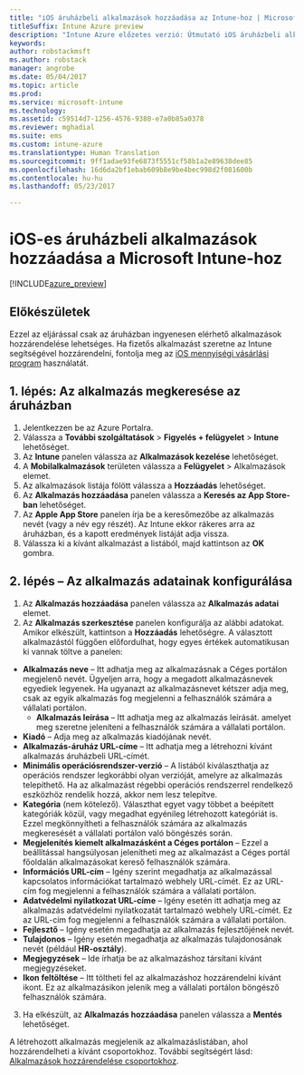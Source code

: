 ```yaml
---
title: "iOS áruházbeli alkalmazások hozzáadása az Intune-hoz | Microsoft Docs"
titleSuffix: Intune Azure preview
description: "Intune Azure előzetes verzió: Útmutató iOS áruházbeli alkalmazások hozzáadásához az Intune-ban."
keywords: 
author: robstackmsft
ms.author: robstack
manager: angrobe
ms.date: 05/04/2017
ms.topic: article
ms.prod: 
ms.service: microsoft-intune
ms.technology: 
ms.assetid: c59514d7-1256-4576-9380-e7a0b85a0378
ms.reviewer: mghadial
ms.suite: ems
ms.custom: intune-azure
ms.translationtype: Human Translation
ms.sourcegitcommit: 9ff1adae93fe6873f5551cf58b1a2e89638dee85
ms.openlocfilehash: 16d6da2bf1ebab609b8e9be4bec998d2f081600b
ms.contentlocale: hu-hu
ms.lasthandoff: 05/23/2017

---
```


# <a name="how-to-add-ios-store-apps-to-microsoft-intune"></a>iOS-es áruházbeli alkalmazások hozzáadása a Microsoft Intune-hoz

[!INCLUDE[azure_preview](./includes/azure_preview.md)]

## <a name="before-you-start"></a>Előkészületek

Ezzel az eljárással csak az áruházban ingyenesen elérhető alkalmazások hozzárendelése lehetséges. Ha fizetős alkalmazást szeretne az Intune segítségével hozzárendelni, fontolja meg az [iOS mennyiségi vásárlási program](vpp-apps-ios.md) használatát.


## <a name="step-1---search-for-the-app-in-the-store"></a>1. lépés: Az alkalmazás megkeresése az áruházban

1. Jelentkezzen be az Azure Portalra.
2. Válassza a **További szolgáltatások** > **Figyelés + felügyelet** > **Intune** lehetőséget.
3. Az **Intune** panelen válassza az **Alkalmazások kezelése** lehetőséget.
4. A **Mobilalkalmazások** területen válassza a **Felügyelet** > Alkalmazások elemet.
5. Az alkalmazások listája fölött válassza a **Hozzáadás** lehetőséget.
6. Az **Alkalmazás hozzáadása** panelen válassza a **Keresés az App Store-ban** lehetőséget.
7. Az **Apple App Store** panelen írja be a keresőmezőbe az alkalmazás nevét (vagy a név egy részét). Az Intune ekkor rákeres arra az áruházban, és a kapott eredmények listáját adja vissza.
8. Válassza ki a kívánt alkalmazást a listából, majd kattintson az **OK** gombra.

## <a name="step-2---configure-app-information"></a>2. lépés – Az alkalmazás adatainak konfigurálása

1. Az **Alkalmazás hozzáadása** panelen válassza az **Alkalmazás adatai** elemet.
2. Az **Alkalmazás szerkesztése** panelen konfigurálja az alábbi adatokat. Amikor elkészült, kattintson a **Hozzáadás** lehetőségre. A választott alkalmazástól függően előfordulhat, hogy egyes értékek automatikusan ki vannak töltve a panelen:
- **Alkalmazás neve** – Itt adhatja meg az alkalmazásnak a Céges portálon megjelenő nevét. Ügyeljen arra, hogy a megadott alkalmazásnevek egyediek legyenek. Ha ugyanazt az alkalmazásnevet kétszer adja meg, csak az egyik alkalmazás fog megjelenni a felhasználók számára a vállalati portálon.
    - **Alkalmazás leírása** – Itt adhatja meg az alkalmazás leírását. amelyet meg szeretne jeleníteni a felhasználók számára a vállalati portálon.
- **Kiadó** – Adja meg az alkalmazás kiadójának nevét.
- **Alkalmazás-áruház URL-címe** – Itt adhatja meg a létrehozni kívánt alkalmazás áruházbeli URL-címét.
- **Minimális operációsrendszer-verzió** – A listából kiválaszthatja az operációs rendszer legkorábbi olyan verzióját, amelyre az alkalmazás telepíthető. Ha az alkalmazást régebbi operációs rendszerrel rendelkező eszközhöz rendelik hozzá, akkor nem lesz telepítve.
- **Kategória** (nem kötelező). Választhat egyet vagy többet a beépített kategóriák közül, vagy megadhat egyénileg létrehozott kategóriát is. Ezzel megkönnyítheti a felhasználók számára az alkalmazás megkeresését a vállalati portálon való böngészés során.
- **Megjelenítés kiemelt alkalmazásként a Céges portálon** – Ezzel a beállítással hangsúlyosan jelenítheti meg az alkalmazást a Céges portál főoldalán alkalmazásokat kereső felhasználók számára.
- **Információs URL-cím** – Igény szerint megadhatja az alkalmazással kapcsolatos információkat tartalmazó webhely URL-címét. Ez az URL-cím fog megjelenni a felhasználók számára a vállalati portálon.
- **Adatvédelmi nyilatkozat URL-címe** – Igény esetén itt adhatja meg az alkalmazás adatvédelmi nyilatkozatát tartalmazó webhely URL-címét. Ez az URL-cím fog megjelenni a felhasználók számára a vállalati portálon.
- **Fejlesztő** – Igény esetén megadhatja az alkalmazás fejlesztőjének nevét.
- **Tulajdonos** – Igény esetén megadhatja az alkalmazás tulajdonosának nevét (például **HR-osztály**).
- **Megjegyzések** – Ide írhatja be az alkalmazáshoz társítani kívánt megjegyzéseket.
- **Ikon feltöltése** – Itt töltheti fel az alkalmazáshoz hozzárendelni kívánt ikont. Ez az alkalmazásikon jelenik meg a vállalati portálon böngésző felhasználók számára.
3. Ha elkészült, az **Alkalmazás hozzáadása** panelen válassza a **Mentés** lehetőséget.

A létrehozott alkalmazás megjelenik az alkalmazáslistában, ahol hozzárendelheti a kívánt csoportokhoz. További segítségért lásd: [Alkalmazások hozzárendelése csoportokhoz](apps-deploy.md).

